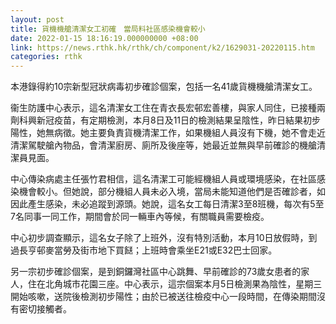 ```yaml
---
layout: post
title: 貨機機艙清潔女工初確　當局料社區感染機會較小
date: 2022-01-15 18:16:19.000000000 +08:00
link: https://news.rthk.hk/rthk/ch/component/k2/1629031-20220115.htm
categories: rthk
---
```


本港錄得約10宗新型冠狀病毒初步確診個案，包括一名41歲貨機機艙清潔女工。

衞生防護中心表示，這名清潔女工住在青衣長宏邨宏善樓，與家人同住，已接種兩劑科興新冠疫苗，有定期檢測，本月8日及11日的檢測結果呈陰性，昨日結果初步陽性，她無病徵。她主要負責貨機清潔工作，如果機組人員沒有下機，她不會走近清潔駕駛艙內物品，會清潔廚房、廁所及後座等，她最近並無與早前確診的機艙清潔員見面。

中心傳染病處主任張竹君相信，這名清潔工可能經機組人員或環境感染，在社區感染機會較小。但她說，部分機組人員未必入境，當局未能知道他們是否確診者，如因此產生感染，未必追蹤到源頭。她說，這名女工每日清潔3至8班機，每次有5至7名同事一同工作，期間會於同一輛車內等候，有關職員需要檢疫。

中心初步調查顯示，這名女子除了上班外，沒有特別活動，本月10日放假時，到過長亨邨麥當勞及街市地下買餸；上班時會乘坐E21或E32巴士回家。

另一宗初步確診個案，是到銅鑼灣社區中心跳舞、早前確診的73歲女患者的家人，住在北角城市花園三座。中心表示，這宗個案本月5日檢測果為陰性，星期三開始咳嗽，送院後檢測初步陽性；由於已被送往檢疫中心一段時間，在傳染期間沒有密切接觸者。
